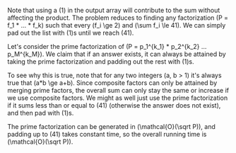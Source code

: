 Note that using a \(1\) in the output array will contribute to the sum without affecting the product. The problem reduces to finding any factorization \(P = f_1 * ... * f_k\) such that every \(f_i \ge 2\) and \(\sum f_i \le 41\). We can simply pad out the list with \(1\)s until we reach \(41\).

Let's consider the prime factorization of \(P = p_1^{k_1} * p_2^{k_2}  ... p_M^{k_M}\). We claim that if an answer exists, it can always be attained by taking the prime factorization and padding out the rest with \(1\)s.

To see why this is true, note that for any two integers \(a, b > 1\) it's always true that \(a*b \ge a+b\). Since composite factors can only be attained by merging prime factors, the overall sum can only stay the same or increase if we use composite factors. We might as well just use the prime factorization if it sums less than or equal to \(41\) (otherwise the answer does not exist), and then pad with \(1\)s.

The prime factorization can be generated in \(\mathcal{O}(\sqrt P)\), and padding up to \(41\) takes constant time, so the overall running time is \(\mathcal{O}(\sqrt P)\).
